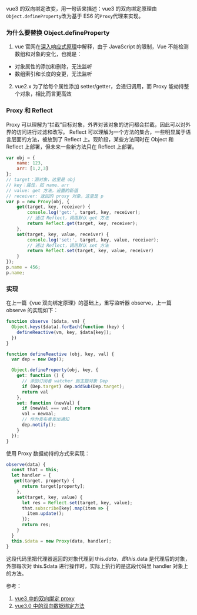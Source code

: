 
vue3 的双向绑定改变，用一句话来描述：vue3 的双向绑定原理由`Object.defineProperty`改为基于 ES6 的`Proxy`代理来实现。

### 为什么要替换 Object.defineProperty
1. vue 官网在[深入响应式原理](https://cn.vuejs.org/v2/guide/reactivity.html#%E6%A3%80%E6%B5%8B%E5%8F%98%E5%8C%96%E7%9A%84%E6%B3%A8%E6%84%8F%E4%BA%8B%E9%A1%B9)中解释，由于 JavaScript 的限制，Vue 不能检测数组和对象的变化，也就是：
* 对象属性的添加和删除，无法监听
* 数组索引和长度的变更，无法监听

2. vue2.x 为了给每个属性添加 setter/getter，会递归调用，而 Proxy 能劫持整个对象，相比而言更高效

### Proxy 和 Reflect
Proxy 可以理解为“拦截”目标对象，外界对该对象的访问都会拦截，因此可以对外界的访问进行过滤和改写。
Reflect 可以理解为一个方法的集合，一些明显属于语言层面的方法，被放到了 Reflect 上。现阶段，某些方法同时在 Object 和 Reflect 上部署，但未来一些新方法只在 Reflect 上部署。
```js
var obj = {
    name: 123,
    arr: [1,2,3]
};
// target：源对象，这里是 obj
// key：属性，如 name、arr
// value: get 方法，设置的新值
// receiver: 返回的 proxy 对象，这里是 p
var p = new Proxy(obj, {
    get(target, key, receiver) {
        console.log('get:', target, key, receiver);
        // 通过 Reflect，调用默认 get 方法
        return Reflect.get(target, key, receiver);
    },
    set(target, key, value, receiver) {
        console.log('set:', target, key, value, receiver);
        // 通过 Reflect，调用默认 set 方法
        return Reflect.set(target, key, value, receiver)
    }
});
p.name = 456;
p.name;
```
### 实现
在上一篇《vue 双向绑定原理》的基础上，重写监听器 observe，上一篇 observe 的实现如下：
```js
function observe ($data, vm) {
  Object.keys($data).forEach(function (key) {
    defineReactive(vm, key, $data[key]);
  })
}

function defineReactive (obj, key, val) {
  var dep = new Dep();

  Object.defineProperty(obj, key, {
    get: function () {
      // 添加订阅者 watcher 到主题对象 Dep
      if (Dep.target) dep.addSub(Dep.target);
      return val
    },
    set: function (newVal) {
      if (newVal === val) return
      val = newVal;
      // 作为发布者发出通知
      dep.notify();
    }
  });
}
```
使用 Proxy 数据劫持的方式来实现：
```js
observe(data) {
  const that = this;
  let handler = {
   get(target, property) {
      return target[property];
    },
    set(target, key, value) {
      let res = Reflect.set(target, key, value);
      that.subscribe[key].map(item => {
        item.update();
      });
      return res;
    }
  }
  this.$data = new Proxy(data, handler);
}
```
这段代码里把代理器返回的对象代理到 this.$data，即 this.$data 是代理后的对象，外部每次对 this.$data 进行操作时，实际上执行的是这段代码里 handler 对象上的方法。

参考：
1. [vue3 中的双向绑定 proxy](https://www.cnblogs.com/lyt0207/p/12540091.html)
2. [vue3.0 中的双向数据绑定方法](https://www.cnblogs.com/mlw1814011067/p/11283528.html)